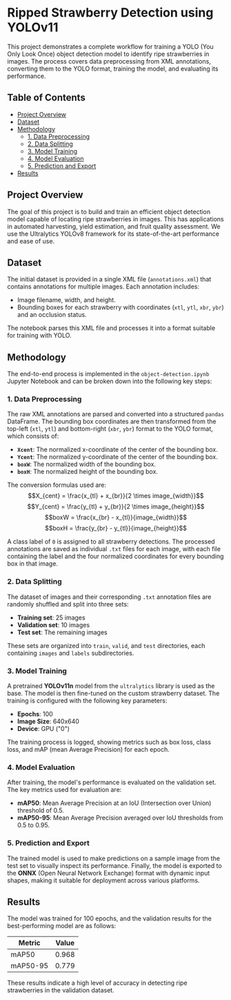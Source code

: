 # Ripped Strawberry Detection using YOLOv11

This project demonstrates a complete workflow for training a YOLO (You Only Look Once) object detection model to identify ripe strawberries in images. The process covers data preprocessing from XML annotations, converting them to the YOLO format, training the model, and evaluating its performance.

## Table of Contents
- [Project Overview](#project-overview)
- [Dataset](#dataset)
- [Methodology](#methodology)
  - [1. Data Preprocessing](#1-data-preprocessing)
  - [2. Data Splitting](#2-data-splitting)
  - [3. Model Training](#3-model-training)
  - [4. Model Evaluation](#4-model-evaluation)
  - [5. Prediction and Export](#5-prediction-and-export)
- [Results](#results)

## Project Overview

The goal of this project is to build and train an efficient object detection model capable of locating ripe strawberries in images. This has applications in automated harvesting, yield estimation, and fruit quality assessment. We use the Ultralytics YOLOv8 framework for its state-of-the-art performance and ease of use.

## Dataset

The initial dataset is provided in a single XML file (`annotations.xml`) that contains annotations for multiple images. Each annotation includes:
- Image filename, width, and height.
- Bounding boxes for each strawberry with coordinates (`xtl`, `ytl`, `xbr`, `ybr`) and an occlusion status.

The notebook parses this XML file and processes it into a format suitable for training with YOLO.

## Methodology

The end-to-end process is implemented in the `object-detection.ipynb` Jupyter Notebook and can be broken down into the following key steps:

### 1. Data Preprocessing
The raw XML annotations are parsed and converted into a structured `pandas` DataFrame. The bounding box coordinates are then transformed from the top-left (`xtl`, `ytl`) and bottom-right (`xbr`, `ybr`) format to the YOLO format, which consists of:
- **`Xcent`**: The normalized x-coordinate of the center of the bounding box.
- **`Ycent`**: The normalized y-coordinate of the center of the bounding box.
- **`boxW`**: The normalized width of the bounding box.
- **`boxH`**: The normalized height of the bounding box.

The conversion formulas used are:
$$X_{cent} = \frac{x_{tl} + x_{br}}{2 \times image_{width}}$$
$$Y_{cent} = \frac{y_{tl} + y_{br}}{2 \times image_{height}}$$
$$boxW = \frac{x_{br} - x_{tl}}{image_{width}}$$
$$boxH = \frac{y_{br} - y_{tl}}{image_{height}}$$

A class label of `0` is assigned to all strawberry detections. The processed annotations are saved as individual `.txt` files for each image, with each file containing the label and the four normalized coordinates for every bounding box in that image.

### 2. Data Splitting
The dataset of images and their corresponding `.txt` annotation files are randomly shuffled and split into three sets:
- **Training set**: 25 images
- **Validation set**: 10 images
- **Test set**: The remaining images

These sets are organized into `train`, `valid`, and `test` directories, each containing `images` and `labels` subdirectories.

### 3. Model Training
A pretrained **YOLOv11n** model from the `ultralytics` library is used as the base. The model is then fine-tuned on the custom strawberry dataset. The training is configured with the following key parameters:
- **Epochs**: 100
- **Image Size**: 640x640
- **Device**: GPU ("0")

The training process is logged, showing metrics such as box loss, class loss, and mAP (mean Average Precision) for each epoch.

### 4. Model Evaluation
After training, the model's performance is evaluated on the validation set. The key metrics used for evaluation are:
- **mAP50**: Mean Average Precision at an IoU (Intersection over Union) threshold of 0.5.
- **mAP50-95**: Mean Average Precision averaged over IoU thresholds from 0.5 to 0.95.

### 5. Prediction and Export
The trained model is used to make predictions on a sample image from the test set to visually inspect its performance. Finally, the model is exported to the **ONNX** (Open Neural Network Exchange) format with dynamic input shapes, making it suitable for deployment across various platforms.

## Results

The model was trained for 100 epochs, and the validation results for the best-performing model are as follows:

| Metric    | Value |
|-----------|-------|
| mAP50     | 0.968 |
| mAP50-95  | 0.779 |

These results indicate a high level of accuracy in detecting ripe strawberries in the validation dataset.